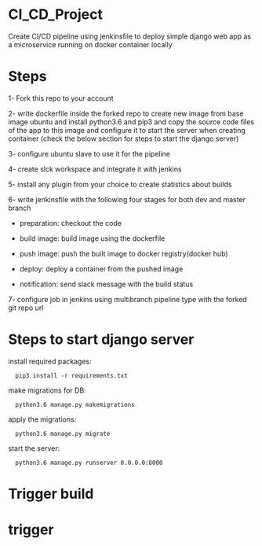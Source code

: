 # CI_CD_Project

Create CI/CD pipeline using jenkinsfile to deploy simple django web app as a microservice running on docker container locally

# Steps

1- Fork this repo to your account

2- write dockerfile inside the forked repo to create new image from base image ubuntu and install python3.6 and pip3 and copy the source code files of the app to this image and configure it to start the server when creating container (check the below section for steps to start the django server) 

3- configure ubuntu slave to use it for the pipeline

4- create slck workspace and integrate it with jenkins

5- install any plugin from your choice to create statistics about builds

6- write jenkinsfile with the following four stages for both dev and master branch

- preparation: checkout the code

- build image: build image using the dockerfile

- push image: push the built image to docker registry(docker hub)

- deploy: deploy a container from the pushed image

- notification: send slack message with the build status


7- configure job in jenkins using multibranch pipeline type with the forked git repo url





# Steps to start django server


  install required packages:

      pip3 install -r requirements.txt

  make migrations for DB:

      python3.6 manage.py makemigrations

  apply the migrations:

      python3.6 manage.py migrate

  start the server:

      python3.6 manage.py runserver 0.0.0.0:8000
# Trigger build
# trigger
